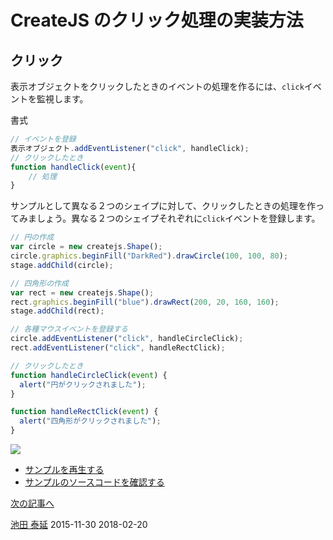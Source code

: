 # CreateJS のクリック処理の実装方法

## クリック

表示オブジェクトをクリックしたときのイベントの処理を作るには、`click`イベントを監視します。

書式

```js
// イベントを登録
表示オブジェクト.addEventListener("click", handleClick);
// クリックしたとき
function handleClick(event){
	// 処理
}
```

サンプルとして異なる２つのシェイプに対して、クリックしたときの処理を作ってみましょう。異なる２つのシェイプそれぞれに`click`イベントを登録します。

```js
// 円の作成
var circle = new createjs.Shape();
circle.graphics.beginFill("DarkRed").drawCircle(100, 100, 80);
stage.addChild(circle);

// 四角形の作成
var rect = new createjs.Shape();
rect.graphics.beginFill("blue").drawRect(200, 20, 160, 160);
stage.addChild(rect);

// 各種マウスイベントを登録する
circle.addEventListener("click", handleCircleClick);
rect.addEventListener("click", handleRectClick);

// クリックしたとき
function handleCircleClick(event) {
  alert("円がクリックされました");
}

function handleRectClick(event) {
  alert("四角形がクリックされました");
}
```

![](../imgs/mouse_click.html.png)

- [サンプルを再生する](https://ics-creative.github.io/tutorial-createjs/samples/mouse_click.html)
- [サンプルのソースコードを確認する](../samples/mouse_click.html)

[次の記事へ](mouse_over.md)


<article-author>[池田 泰延](https://twitter.com/clockmaker)</article-author>
<article-date-published>2015-11-30</article-date-published>
<article-date-modified>2018-02-20</article-date-modified>
